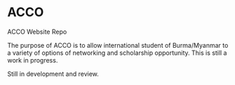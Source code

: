 # ACCO
ACCO Website Repo

The purpose of ACCO is to allow international student of Burma/Myanmar to a variety of options of networking and scholarship opportunity. This is still a work in progress.

Still in development and review.
